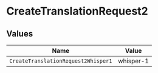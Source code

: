 # CreateTranslationRequest2


## Values

| Name                                | Value                               |
| ----------------------------------- | ----------------------------------- |
| `CreateTranslationRequest2Whisper1` | whisper-1                           |